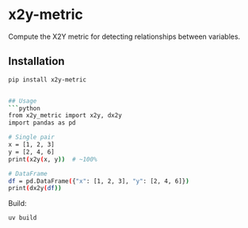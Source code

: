 # x2y-metric
Compute the X2Y metric for detecting relationships between variables.

## Installation
```bash
pip install x2y-metric


## Usage
```python
from x2y_metric import x2y, dx2y
import pandas as pd

# Single pair
x = [1, 2, 3]
y = [2, 4, 6]
print(x2y(x, y))  # ~100%

# DataFrame
df = pd.DataFrame({"x": [1, 2, 3], "y": [2, 4, 6]})
print(dx2y(df))
```

Build:
```bash
uv build
